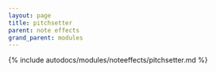```yaml
---
layout: page
title: pitchsetter
parent: note effects
grand_parent: modules
---
```


{% include autodocs/modules/noteeffects/pitchsetter.md %}
